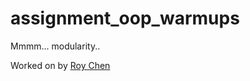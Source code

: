 # assignment_oop_warmups
Mmmm... modularity..

Worked on by [Roy Chen](https://github.com/roychen25)